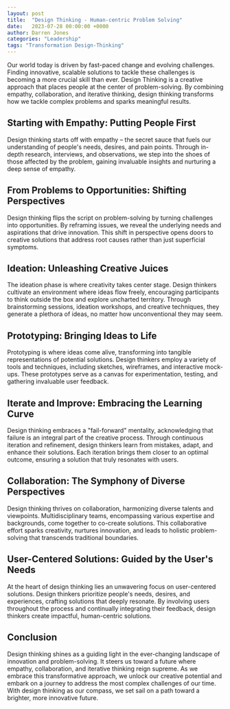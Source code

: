 ```yaml
---
layout: post
title:  "Design Thinking - Human-centric Problem Solving"
date:   2023-07-28 00:00:00 +0000
author: Darren Jones
categories: "Leadership"
tags: "Transformation Design-Thinking"
---
```


Our world today is driven by fast-paced change and evolving challenges. Finding innovative, scalable solutions to tackle these challenges is becoming a more crucial skill than ever. Design Thinking is a creative approach that places people at the center of problem-solving. By combining empathy, collaboration, and iterative thinking, design thinking transforms how we tackle complex problems and sparks meaningful results.

## Starting with Empathy: Putting People First

Design thinking starts off with empathy – the secret sauce that fuels our understanding of people's needs, desires, and pain points. Through in-depth research, interviews, and observations, we step into the shoes of those affected by the problem, gaining invaluable insights and nurturing a deep sense of empathy.

## From Problems to Opportunities: Shifting Perspectives

Design thinking flips the script on problem-solving by turning challenges into opportunities. By reframing issues, we reveal the underlying needs and aspirations that drive innovation. This shift in perspective opens doors to creative solutions that address root causes rather than just superficial symptoms.

## Ideation: Unleashing Creative Juices

The ideation phase is where creativity takes center stage. Design thinkers cultivate an environment where ideas flow freely, encouraging participants to think outside the box and explore uncharted territory. Through brainstorming sessions, ideation workshops, and creative techniques, they generate a plethora of ideas, no matter how unconventional they may seem.

## Prototyping: Bringing Ideas to Life

Prototyping is where ideas come alive, transforming into tangible representations of potential solutions. Design thinkers employ a variety of tools and techniques, including sketches, wireframes, and interactive mock-ups. These prototypes serve as a canvas for experimentation, testing, and gathering invaluable user feedback.

## Iterate and Improve: Embracing the Learning Curve

Design thinking embraces a "fail-forward" mentality, acknowledging that failure is an integral part of the creative process. Through continuous iteration and refinement, design thinkers learn from mistakes, adapt, and enhance their solutions. Each iteration brings them closer to an optimal outcome, ensuring a solution that truly resonates with users.

## Collaboration: The Symphony of Diverse Perspectives

Design thinking thrives on collaboration, harmonizing diverse talents and viewpoints. Multidisciplinary teams, encompassing various expertise and backgrounds, come together to co-create solutions. This collaborative effort sparks creativity, nurtures innovation, and leads to holistic problem-solving that transcends traditional boundaries.

## User-Centered Solutions: Guided by the User's Needs

At the heart of design thinking lies an unwavering focus on user-centered solutions. Design thinkers prioritize people's needs, desires, and experiences, crafting solutions that deeply resonate. By involving users throughout the process and continually integrating their feedback, design thinkers create impactful, human-centric solutions.

## Conclusion

Design thinking shines as a guiding light in the ever-changing landscape of innovation and problem-solving. It steers us toward a future where empathy, collaboration, and iterative thinking reign supreme. As we embrace this transformative approach, we unlock our creative potential and embark on a journey to address the most complex challenges of our time. With design thinking as our compass, we set sail on a path toward a brighter, more innovative future.